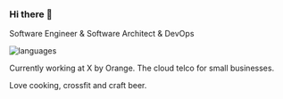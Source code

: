 ### Hi there 👋

Software Engineer & Software Architect & DevOps

![languages](https://raw.githubusercontent.com/ervitis/ervitis/master/languages.png)

Currently working at X by Orange. The cloud telco for small businesses.

Love cooking, crossfit and craft beer.
